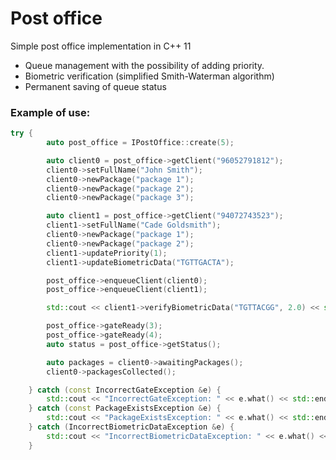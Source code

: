 # Post office
Simple post office implementation in C++ 11
- Queue management with the possibility of adding priority.</br>
- Biometric verification (simplified Smith-Waterman algorithm)</br>
- Permanent saving of queue status</br>

### Example of use:<br/>

```cpp
try {
        auto post_office = IPostOffice::create(5);

        auto client0 = post_office->getClient("96052791812");
        client0->setFullName("John Smith");
        client0->newPackage("package 1");
        client0->newPackage("package 2");
        client0->newPackage("package 3");

        auto client1 = post_office->getClient("94072743523");
        client1->setFullName("Cade Goldsmith");
        client0->newPackage("package 1");
        client0->newPackage("package 2");
        client1->updatePriority(1);
        client1->updateBiometricData("TGTTGACTA");

        post_office->enqueueClient(client0);
        post_office->enqueueClient(client1);

        std::cout << client1->verifyBiometricData("TGTTACGG", 2.0) << std::endl;

        post_office->gateReady(3);
        post_office->gateReady(4);
        auto status = post_office->getStatus();

        auto packages = client0->awaitingPackages();
        client0->packagesCollected();

    } catch (const IncorrectGateException &e) {
        std::cout << "IncorrectGateException: " << e.what() << std::endl;
    } catch (const PackageExistsException &e) {
        std::cout << "PackageExistsException: " << e.what() << std::endl;
    } catch (IncorrectBiometricDataException &e) {
        std::cout << "IncorrectBiometricDataException: " << e.what() << std::endl;
    }
```